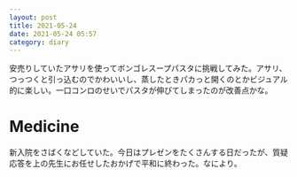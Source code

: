 ```yaml
---
layout: post
title: 2021-05-24
date: 2021-05-24 05:57
category: diary
---
```


安売りしていたアサリを使ってボンゴレスープパスタに挑戦してみた。アサリ、つっつくと引っ込むのでかわいいし、蒸したときパカっと開くのとかビジュアル的に楽しい。一口コンロのせいでパスタが伸びてしまったのが改善点かな。

# Medicine
新入院をさばくなどしていた。今日はプレゼンをたくさんする日だったが、質疑応答を上の先生にお任せしたおかげで平和に終わった。なにより。
